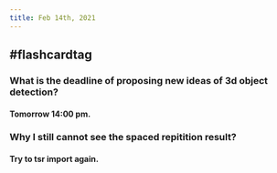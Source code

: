 ```yaml
---
title: Feb 14th, 2021
---
```


## #flashcardtag
### What is the deadline of proposing new ideas of 3d object detection?
#### Tomorrow 14:00 pm.
### Why I still cannot see the spaced repitition result?
#### Try to tsr import again.
